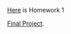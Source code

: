 [Here](https://colab.research.google.com/drive/1XHO7udjwlGnh1XkjVZDVZlTgW91vTcHG) is Homework 1

[Final Project](/Users/pelinsuyilmaz/Downloads/ProjeFinal.html).
